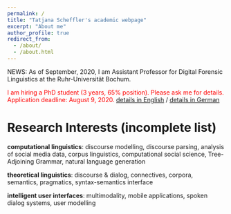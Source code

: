 ```yaml
---
permalink: /
title: "Tatjana Scheffler's academic webpage"
excerpt: "About me"
author_profile: true
redirect_from: 
  - /about/
  - /about.html
---
```




NEWS: As of September, 2020, I am Assistant Professor for Digital Forensic Linguistics at the Ruhr-Universität Bochum.

<span style="color:red">I am hiring a PhD student (3 years, 65% position). Please ask me for details. Application deadline: August 9, 2020.</span> [details in English](https://www.ling.uni-potsdam.de/~scheffler/stellenausschreibung-eng.pdf) / [details in German](https://www.ling.uni-potsdam.de/~scheffler/stellenausschreibung.pdf) 


Research Interests (incomplete list)
=====

**computational linguistics**: discourse modelling, discourse parsing, analysis of social media data, corpus linguistics, computational social science, Tree-Adjoining Grammar, natural language generation

**theoretical linguistics**: discourse & dialog, connectives, corpora, semantics, pragmatics, syntax-semantics interface

**intelligent user interfaces**: multimodality, mobile applications, spoken dialog systems, user modelling